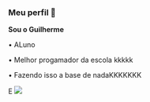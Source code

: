 ### Meu perfil 🥵
**Sou o Guilherme**


• ALuno


• Melhor progamador da escola kkkkk


• Fazendo isso a base de nadaKKKKKKK



E ![](https://media.tenor.com/sPjjLw8ZxyYAAAAM/obrigado-obrigada.gif)
